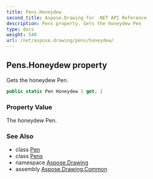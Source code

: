```yaml
---
title: Pens.Honeydew
second_title: Aspose.Drawing for .NET API Reference
description: Pens property. Gets the honeydew Pen
type: docs
weight: 540
url: /net/aspose.drawing/pens/honeydew/
---
```

## Pens.Honeydew property

Gets the honeydew Pen.

```csharp
public static Pen Honeydew { get; }
```

### Property Value

The honeydew Pen.

### See Also

* class [Pen](../../pen/)
* class [Pens](../)
* namespace [Aspose.Drawing](../../pens/)
* assembly [Aspose.Drawing.Common](../../../)


